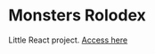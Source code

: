 # Monsters Rolodex

Little React project. [Access here](https://davidmoseler.github.io/monsters-rolodex/)
